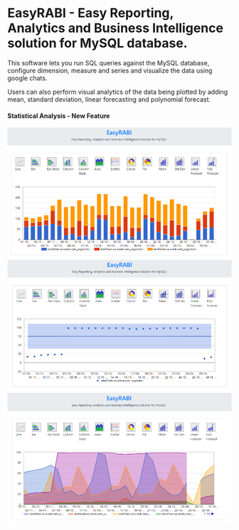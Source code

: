 # EasyRABI - Easy Reporting, Analytics and Business Intelligence solution for MySQL database.

This software lets you run SQL queries against the MySQL database, configure dimension, measure and series and visualize the data using google chats.

Users can also perform visual analytics of the data being plotted by adding mean, standard deviation, linear forecasting and polynomial forecast.

#### Statistical Analysis - New Feature
![alt text](https://github.com/yogeshsd/easyrabi/blob/master/sample_images/sample_report1.PNG)
![alt text](https://github.com/yogeshsd/easyrabi/blob/master/sample_images/sample_report2.PNG)
![alt text](https://github.com/yogeshsd/easyrabi/blob/master/sample_images/sample_report3.PNG)

